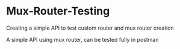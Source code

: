 # Mux-Router-Testing
Creating a simple API to test custom router and mux router creation

A simple API using mux router, can be tested fully in postman
